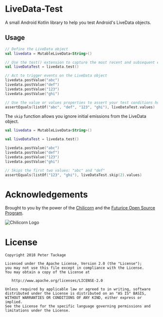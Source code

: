 # LiveData-Test

A small Android Kotlin library to help you test Android's LiveData objects.

## Usage

```kotlin
// Define the LiveData object
val livedata = MutableLiveData<String>()

// Use the test() extension to capture the most recent and subsequent events emitted by the LiveData
val liveDataTest = livedata.test()

// Act to trigger events on the LiveData object
livedata.postValue("abc")
livedata.postValue("def")
livedata.postValue("123")
livedata.postValue("ghi")

// Use the value or values properties to assert your test conditions however you like
assertEquals(listOf("abc", "def", "123", "ghi"), liveDataTest.values)

```

The `skip` function allows you ignore initial emissions from the LiveData object.

```kotlin
val livedata = MutableLiveData<String>()

val liveDataTest = livedata.test()

livedata.postValue("abc")
livedata.postValue("def")
livedata.postValue("123")
livedata.postValue("ghi")

// Skips the first two values: "abc" and "def"
assertEquals(listOf("123", "ghi"), liveDataTest.skip(2).values)
```

# Acknowledgements

Brought to you by the power of the [Chilicorn](http://spiceprogram.org/chilicorn-history/) and the [Futurice Open Source Program](http://spiceprogram.org/).

![Chilicorn Logo](https://raw.githubusercontent.com/futurice/spiceprogram/gh-pages/assets/img/logo/chilicorn_no_text-256.png)

License
=======

    Copyright 2018 Peter Tackage

    Licensed under the Apache License, Version 2.0 (the "License");
    you may not use this file except in compliance with the License.
    You may obtain a copy of the License at

       http://www.apache.org/licenses/LICENSE-2.0

    Unless required by applicable law or agreed to in writing, software
    distributed under the License is distributed on an "AS IS" BASIS,
    WITHOUT WARRANTIES OR CONDITIONS OF ANY KIND, either express or implied.
    See the License for the specific language governing permissions and
    limitations under the License.